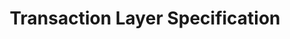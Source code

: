 ---
title: "Transaction Layer Specification"
metaTitle: "Beckn for Developers"
metaDescription: "Documentation for developers of the Beckn ecosystem"
---